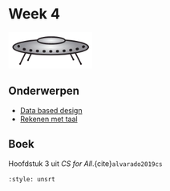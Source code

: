 # Week 4

![Schotel](/images/saucer.png)

## Onderwerpen

- [Data based design](/topics/7a_data_based_design)
- [Rekenen met taal](/topics/7b_rekenen_met_taal)

## Boek

Hoofdstuk 3 uit *CS for All*.{cite}`alvarado2019cs`

```{bibliography} /references.bib
:style: unsrt
```